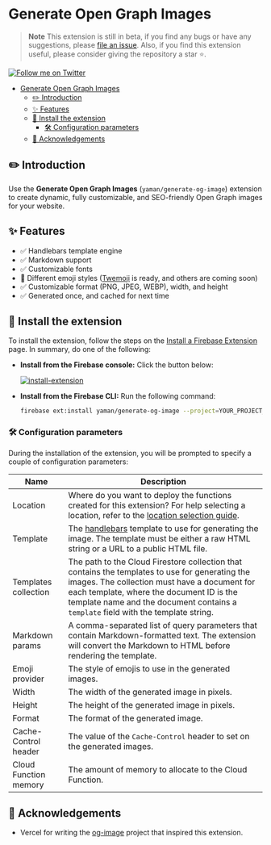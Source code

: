 # Generate Open Graph Images

> **Note** This extension is still in beta, if you find any bugs or have any suggestions, please [file an issue](https://github.com/yamankatby/firebase-extensions/issues/new). Also, if you find this extension useful, please consider giving the repository a star ⭐️.

[![Follow me on Twitter](https://img.shields.io/twitter/follow/yamankatby?style=social)](https://twitter.com/intent/follow?screen_name=yamankatby)

- [Generate Open Graph Images](#generate-open-graph-images)
  - [✏️ Introduction](#️-introduction)
  - [✨ Features](#-features)
  - [🧩 Install the extension](#-install-the-extension)
    - [🛠️ Configuration parameters](#️-configuration-parameters)
  - [🙏 Acknowledgements](#-acknowledgements)

## ✏️ Introduction

Use the **Generate Open Graph Images** (`yaman/generate-og-image`) extension to create dynamic, fully customizable, and SEO-friendly Open Graph images for your website.

## ✨ Features

- ✅ Handlebars template engine
- ✅ Markdown support
- ✅ Customizable fonts
- 🚧 Different emoji styles ([Twemoji](https://twemoji.twitter.com/) is ready, and others are coming soon)
- ✅ Customizable format (PNG, JPEG, WEBP), width, and height
- ✅ Generated once, and cached for next time

## 🧩 Install the extension

To install the extension, follow the steps on the [Install a Firebase Extension](https://firebase.google.com/docs/extensions/install-extensions) page. In summary, do one of the following:

- **Install from the Firebase console:** Click the button below:

  [![install-extension](https://user-images.githubusercontent.com/35961879/201528504-4e99bfc7-8691-4151-b63d-0511097d7c18.png)](https://console.firebase.google.com/project/_/extensions/install?ref=yaman/generate-og-image)

- **Install from the Firebase CLI:** Run the following command:

  ```bash
  firebase ext:install yaman/generate-og-image --project=YOUR_PROJECT_ID
  ```

### 🛠️ Configuration parameters

During the installation of the extension, you will be prompted to specify a couple of configuration parameters:

| Name                  | Description                                                                                                                                                                                                                                                                       |
| --------------------- | --------------------------------------------------------------------------------------------------------------------------------------------------------------------------------------------------------------------------------------------------------------------------------- |
| Location              | Where do you want to deploy the functions created for this extension? For help selecting a location, refer to the [location selection guide](https://firebase.google.com/docs/functions/locations).                                                                               |
| Template              | The [handlebars](https://handlebarsjs.com/) template to use for generating the image. The template must be either a raw HTML string or a URL to a public HTML file.                                                                                                               |
| Templates collection  | The path to the Cloud Firestore collection that contains the templates to use for generating the images. The collection must have a document for each template, where the document ID is the template name and the document contains a `template` field with the template string. |
| Markdown params       | A comma-separated list of query parameters that contain Markdown-formatted text. The extension will convert the Markdown to HTML before rendering the template.                                                                                                                   |
| Emoji provider        | The style of emojis to use in the generated images.                                                                                                                                                                                                                               |
| Width                 | The width of the generated image in pixels.                                                                                                                                                                                                                                       |
| Height                | The height of the generated image in pixels.                                                                                                                                                                                                                                      |
| Format                | The format of the generated image.                                                                                                                                                                                                                                                |
| Cache-Control header  | The value of the `Cache-Control` header to set on the generated images.                                                                                                                                                                                                           |
| Cloud Function memory | The amount of memory to allocate to the Cloud Function.                                                                                                                                                                                                                           |

## 🙏 Acknowledgements

- Vercel for writing the [og-image](https://github.com/vercel/og-image) project that inspired this extension.
